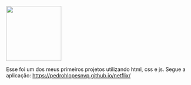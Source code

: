 <img src="https://github.com/pedrohlopesnvp/netflix/assets/85568654/9e08350b-00d9-42eb-92eb-1cea2c3581a9" width="150px">

Esse foi um dos meus primeiros projetos utilizando html, css e js. Segue a aplicação: https://pedrohlopesnvp.github.io/netflix/
